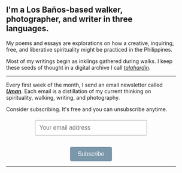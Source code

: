 <div style="margin: 0 auto; max-width: 600px; width: 90%; text-align: left; box-sizing: border-box;">

## I'm a Los Baños-based walker, photographer, and writer in three languages.

My poems and essays are explorations on how a creative, inquiring, free, and liberative spirituality might be practiced in the Philippines.

Most of my writings begin as inklings gathered during walks. I keep these seeds of thought in a digital archive I call *[talahardin](https://talahardin.vinceimbat.com/)*.

***

Every first week of the month, I send an email newsletter called _**[Uman](uman)**_. Each email is a distillation of my current thinking on spirituality, walking, writing, and photography.

Consider subscribing. It's free and you can unsubscribe anytime.

<script src='https://www.google.com/recaptcha/api.js'></script>

<form action="https://sendy.lawak.ph/subscribe" method="POST" accept-charset="utf-8" style="text-align: center; margin-top: 20px;">
  <div style="margin-bottom: 10px;">
    <input 
      type="email" 
      name="email" 
      id="email" 
      placeholder="Your email address" 
      style="display: inline-block; font-size: 16px; width: 100%; max-width: 300px; padding: 10px; box-sizing: border-box; border: 2px solid #d3d3d3; border-radius: 4px;" 
    />
  </div>

  <div class="g-recaptcha" data-sitekey="6LcAiicqAAAAAKuD_c7xD53NGHkwVaHgL3p4Ak1C" style="display: inline-block; margin-bottom: 10px;"></div>

  <div style="display: none;">
    <label for="hp">HP</label><br />
    <input type="text" name="hp" id="hp" />
  </div>

  <div style="margin-top: 10px;">
    <input 
      type="hidden" 
      name="list" 
      value="zX1Mon0bSpW6R6Ujfy5KzA" 
    />
    <input 
      type="hidden" 
      name="subform" 
      value="yes" 
    />
    <input 
      type="submit" 
      name="submit" 
      id="submit" 
      value="Subscribe" 
      style="display: inline-block; font-size: 16px; padding: 10px 20px; width: auto; background-color: #7b97aa; color: white; border: none; border-radius: 4px; transition: transform 0.3s ease, background-color 0.3s ease;" 
      onmouseover="this.style.transform='scale(1.05)'" 
      onmouseout="this.style.transform='scale(1)'"
    />
  </div>
</form>

***